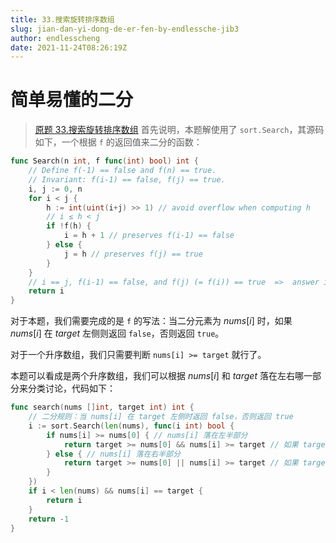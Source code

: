 ```yaml
---
title: 33.搜索旋转排序数组
slug: jian-dan-yi-dong-de-er-fen-by-endlessche-jib3
author: endlesscheng
date: 2021-11-24T08:26:19Z
---
```

# 简单易懂的二分
 
> [原题 33.搜索旋转排序数组](https://leetcode.cn/problems/search-in-rotated-sorted-array)
首先说明，本题解使用了 `sort.Search`，其源码如下，一个根据 `f` 的返回值来二分的函数：

```go
func Search(n int, f func(int) bool) int {
	// Define f(-1) == false and f(n) == true.
	// Invariant: f(i-1) == false, f(j) == true.
	i, j := 0, n
	for i < j {
		h := int(uint(i+j) >> 1) // avoid overflow when computing h
		// i ≤ h < j
		if !f(h) {
			i = h + 1 // preserves f(i-1) == false
		} else {
			j = h // preserves f(j) == true
		}
	}
	// i == j, f(i-1) == false, and f(j) (= f(i)) == true  =>  answer is i.
	return i
}
```

对于本题，我们需要完成的是 `f` 的写法：当二分元素为 $\textit{nums}[i]$ 时，如果 $\textit{nums}[i]$ 在 $\textit{target}$ 左侧则返回 $\texttt{false}$，否则返回 $\texttt{true}$。

对于一个升序数组，我们只需要判断 `nums[i] >= target` 就行了。

本题可以看成是两个升序数组，我们可以根据 $\textit{nums}[i]$ 和 $\textit{target}$ 落在左右哪一部分来分类讨论，代码如下：

```go
func search(nums []int, target int) int {
	// 二分规则：当 nums[i] 在 target 左侧时返回 false，否则返回 true
	i := sort.Search(len(nums), func(i int) bool {
		if nums[i] >= nums[0] { // nums[i] 落在左半部分
			return target >= nums[0] && nums[i] >= target // 如果 target 在右半部分可以直接返回 false
		} else { // nums[i] 落在右半部分
			return target >= nums[0] || nums[i] >= target // 如果 target 在左半部分可以直接返回 true
		}
	})
	if i < len(nums) && nums[i] == target {
		return i
	}
	return -1
}
```



